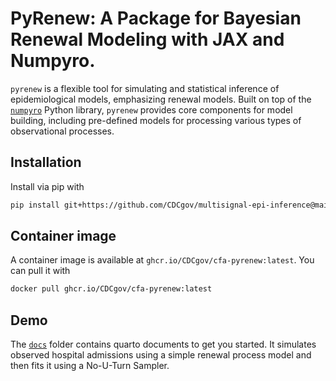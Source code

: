# PyRenew: A Package for Bayesian Renewal Modeling with JAX and Numpyro.

`pyrenew` is a flexible tool for simulating and statistical inference of epidemiological models, emphasizing renewal models. Built on top of the [`numpyro`](https://num.pyro.ai/) Python library, `pyrenew` provides core components for model building, including pre-defined models for processing various types of observational processes.

## Installation

Install via pip with

```bash
pip install git+https://github.com/CDCgov/multisignal-epi-inference@main#subdirectory=model
```

## Container image

A container image is available at `ghcr.io/CDCgov/cfa-pyrenew:latest`. You can pull it with

```bash
docker pull ghcr.io/CDCgov/cfa-pyrenew:latest
```

## Demo

The [`docs`](docs) folder contains quarto documents to get you started. It simulates observed hospital admissions using a simple renewal process model and then fits it using a No-U-Turn Sampler.
